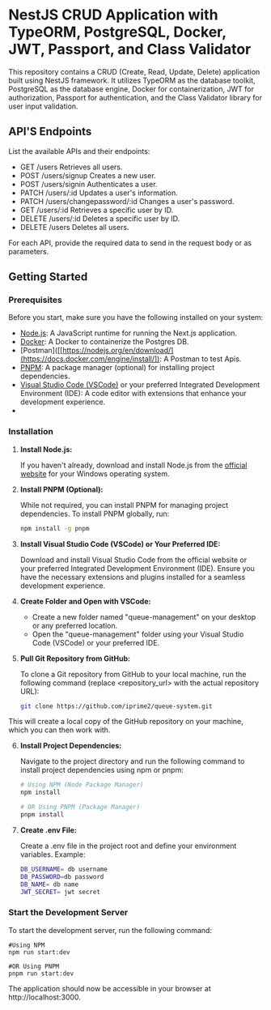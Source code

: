# NestJS CRUD Application with TypeORM, PostgreSQL, Docker, JWT, Passport, and Class Validator

This repository contains a CRUD (Create, Read, Update, Delete) application built using NestJS framework. It utilizes TypeORM as the database toolkit, PostgreSQL as the database engine, Docker for containerization, JWT for authorization, Passport for authentication, and the Class Validator library for user input validation.

## API'S Endpoints

List the available APIs and their endpoints:

- GET /users Retrieves all users.
- POST /users/signup Creates a new user.
- POST /users/signin Authenticates a user.
- PATCH /users/:id Updates a user's information.
- PATCH /users/changepassword/:id Changes a user's password.
- GET /users/:id Retrieves a specific user by ID.
- DELETE /users/:id Deletes a specific user by ID.
- DELETE /users Deletes all users.

For each API, provide the required data to send in the request body or as parameters.

## Getting Started

### Prerequisites

Before you start, make sure you have the following installed on your system:

- [Node.js](https://nodejs.org/en/download/): A JavaScript runtime for running the Next.js application.
- [Docker]([https://nodejs.org/en/download/]): A Docker to containerize the Postgres DB.
- [Postman]([[https://nodejs.org/en/download/](https://docs.docker.com/engine/install/]): A Postman to test Apis.
- [PNPM](https://pnpm.io/): A package manager (optional) for installing project dependencies.
- [Visual Studio Code (VSCode)](https://code.visualstudio.com/download) or your preferred Integrated Development Environment (IDE): A code editor with extensions that enhance your development experience.
- 

### Installation

1. **Install Node.js:**

   If you haven't already, download and install Node.js from the [official website](https://nodejs.org/en/download/) for your Windows operating system.

2. **Install PNPM (Optional):**

   While not required, you can install PNPM for managing project dependencies. To install PNPM globally, run:

   ```bash
   npm install -g pnpm

3. **Install Visual Studio Code (VSCode) or Your Preferred IDE:**

   Download and install Visual Studio Code from the official website or your preferred Integrated Development Environment (IDE). Ensure you have the necessary extensions and plugins installed for a seamless development experience.

4. **Create Folder and Open with VSCode:**

   - Create a new folder named "queue-management" on your desktop or any preferred location.
   - Open the "queue-management" folder using your Visual Studio Code (VSCode) or your preferred IDE.

5. **Pull Git Repository from GitHub:**

   To clone a Git repository from GitHub to your local machine, run the following command (replace <repository_url> with the actual repository URL):

   ```bash
   git clone https://github.com/iprime2/queue-system.git


This will create a local copy of the GitHub repository on your machine, which you can then work with.

6. **Install Project Dependencies:**

   Navigate to the project directory and run the following command to install project dependencies using npm or pnpm:

   ```bash
   # Using NPM (Node Package Manager)
   npm install

   # OR Using PNPM (Package Manager)
   pnpm install

7. **Create .env File:**

   Create a .env file in the project root and define your environment variables. Example:

   ```bash
   DB_USERNAME= db username
   DB_PASSWORD=db password
   DB_NAME= db name
   JWT_SECRET= jwt secret

### Start the Development Server

   To start the development server, run the following command:

    #Using NPM 
    npm run start:dev
      
    #OR Using PNPM
    pnpm run start:dev

The application should now be accessible in your browser at http://localhost:3000.
